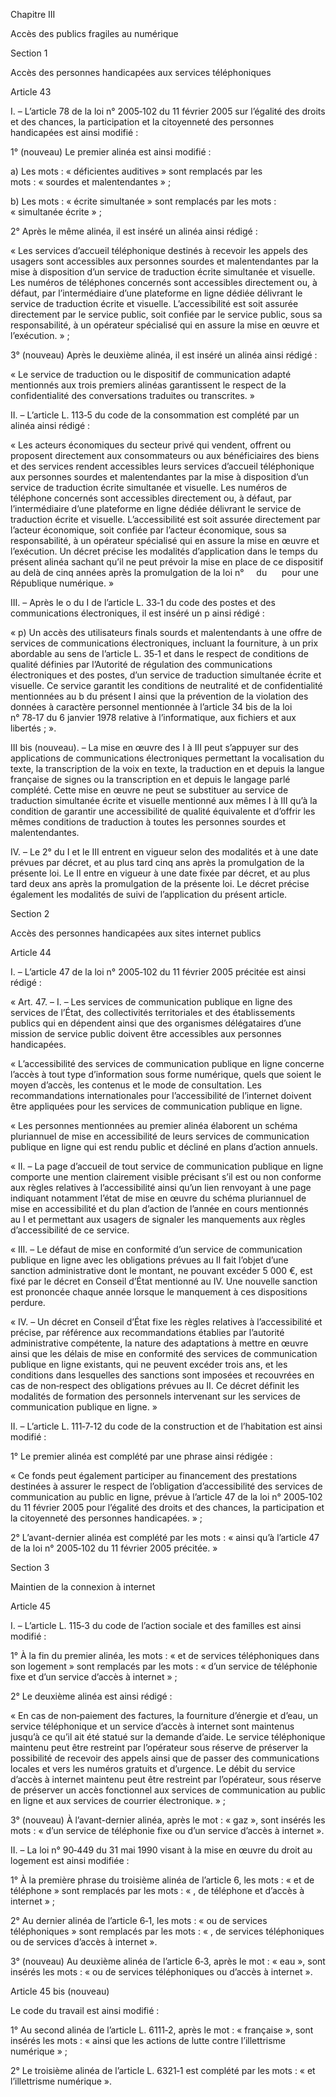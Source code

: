 Chapitre III

Accès des publics fragiles au numérique

Section 1

Accès des personnes handicapées aux services téléphoniques

Article 43

I. – L’article 78 de la loi n° 2005‑102 du 11 février 2005 sur l’égalité des droits et des chances, la participation et la citoyenneté des personnes handicapées est ainsi modifié :

1° (nouveau) Le premier alinéa est ainsi modifié :

a) Les mots : « déficientes auditives » sont remplacés par les mots : « sourdes et malentendantes » ;

b) Les mots : « écrite simultanée » sont remplacés par les mots : « simultanée écrite » ;

2° Après le même alinéa, il est inséré un alinéa ainsi rédigé :

« Les services d’accueil téléphonique destinés à recevoir les appels des usagers sont accessibles aux personnes sourdes et malentendantes par la mise à disposition d’un service de traduction écrite simultanée et visuelle. Les numéros de téléphones concernés sont accessibles directement ou, à défaut, par l’intermédiaire d’une plateforme en ligne dédiée délivrant le service de traduction écrite et visuelle. L’accessibilité est soit assurée directement par le service public, soit confiée par le service public, sous sa responsabilité, à un opérateur spécialisé qui en assure la mise en œuvre et l’exécution. » ;

3° (nouveau) Après le deuxième alinéa, il est inséré un alinéa ainsi rédigé :

« Le service de traduction ou le dispositif de communication adapté mentionnés aux trois premiers alinéas garantissent le respect de la confidentialité des conversations traduites ou transcrites. »

II. – L’article L. 113‑5 du code de la consommation est complété par un alinéa ainsi rédigé :

« Les acteurs économiques du secteur privé qui vendent, offrent ou proposent directement aux consommateurs ou aux bénéficiaires des biens et des services rendent accessibles leurs services d’accueil téléphonique aux personnes sourdes et malentendantes par la mise à disposition d’un service de traduction écrite simultanée et visuelle. Les numéros de téléphone concernés sont accessibles directement ou, à défaut, par l’intermédiaire d’une plateforme en ligne dédiée délivrant le service de traduction écrite et visuelle. L’accessibilité est soit assurée directement par l’acteur économique, soit confiée par l’acteur économique, sous sa responsabilité, à un opérateur spécialisé qui en assure la mise en œuvre et l’exécution. Un décret précise les modalités d’application dans le temps du présent alinéa sachant qu’il ne peut prévoir la mise en place de ce dispositif au delà de cinq années après la promulgation de la loi n°     du      pour une République numérique. »

III. – Après le o du I de l’article L. 33‑1 du code des postes et des communications électroniques, il est inséré un p ainsi rédigé :

« p) Un accès des utilisateurs finals sourds et malentendants à une offre de services de communications électroniques, incluant la fourniture, à un prix abordable au sens de l’article L. 35‑1 et dans le respect de conditions de qualité définies par l’Autorité de régulation des communications électroniques et des postes, d’un service de traduction simultanée écrite et visuelle. Ce service garantit les conditions de neutralité et de confidentialité mentionnées au b du présent I ainsi que la prévention de la violation des données à caractère personnel mentionnée à l’article 34 bis de la loi n° 78‑17 du 6 janvier 1978 relative à l’informatique, aux fichiers et aux libertés ; ».

III bis (nouveau). – La mise en œuvre des I à III peut s’appuyer sur des applications de communications électroniques permettant la vocalisation du texte, la transcription de la voix en texte, la traduction en et depuis la langue française de signes ou la transcription en et depuis le langage parlé complété. Cette mise en œuvre ne peut se substituer au service de traduction simultanée écrite et visuelle mentionné aux mêmes I à III qu’à la condition de garantir une accessibilité de qualité équivalente et d’offrir les mêmes conditions de traduction à toutes les personnes sourdes et malentendantes.

IV. – Le 2° du I et le III entrent en vigueur selon des modalités et à une date prévues par décret, et au plus tard cinq ans après la promulgation de la présente loi. Le II entre en vigueur à une date fixée par décret, et au plus tard deux ans après la promulgation de la présente loi. Le décret précise également les modalités de suivi de l’application du présent article.

Section 2

Accès des personnes handicapées aux sites internet publics

Article 44

I. – L’article 47 de la loi n° 2005‑102 du 11 février 2005 précitée est ainsi rédigé :

« Art. 47. – I. – Les services de communication publique en ligne des services de l’État, des collectivités territoriales et des établissements publics qui en dépendent ainsi que des organismes délégataires d’une mission de service public doivent être accessibles aux personnes handicapées.

« L’accessibilité des services de communication publique en ligne concerne l’accès à tout type d’information sous forme numérique, quels que soient le moyen d’accès, les contenus et le mode de consultation. Les recommandations internationales pour l’accessibilité de l’internet doivent être appliquées pour les services de communication publique en ligne.

« Les personnes mentionnées au premier alinéa élaborent un schéma pluriannuel de mise en accessibilité de leurs services de communication publique en ligne qui est rendu public et décliné en plans d’action annuels.

« II. – La page d’accueil de tout service de communication publique en ligne comporte une mention clairement visible précisant s’il est ou non conforme aux règles relatives à l’accessibilité ainsi qu’un lien renvoyant à une page indiquant notamment l’état de mise en œuvre du schéma pluriannuel de mise en accessibilité et du plan d’action de l’année en cours mentionnés au I et permettant aux usagers de signaler les manquements aux règles d’accessibilité de ce service.

« III. – Le défaut de mise en conformité d’un service de communication publique en ligne avec les obligations prévues au II fait l’objet d’une sanction administrative dont le montant, ne pouvant excéder 5 000 €, est fixé par le décret en Conseil d’État mentionné au IV. Une nouvelle sanction est prononcée chaque année lorsque le manquement à ces dispositions perdure.

« IV. – Un décret en Conseil d’État fixe les règles relatives à l’accessibilité et précise, par référence aux recommandations établies par l’autorité administrative compétente, la nature des adaptations à mettre en œuvre ainsi que les délais de mise en conformité des services de communication publique en ligne existants, qui ne peuvent excéder trois ans, et les conditions dans lesquelles des sanctions sont imposées et recouvrées en cas de non‑respect des obligations prévues au II. Ce décret définit les modalités de formation des personnels intervenant sur les services de communication publique en ligne. »

II. – L’article L. 111‑7‑12 du code de la construction et de l’habitation est ainsi modifié :

1° Le premier alinéa est complété par une phrase ainsi rédigée :

« Ce fonds peut également participer au financement des prestations destinées à assurer le respect de l’obligation d’accessibilité des services de communication au public en ligne, prévue à l’article 47 de la loi n° 2005‑102 du 11 février 2005 pour l’égalité des droits et des chances, la participation et la citoyenneté des personnes handicapées. » ;

2° L’avant-dernier alinéa est complété par les mots : « ainsi qu’à l’article 47 de la loi n° 2005‑102 du 11 février 2005 précitée. »

Section 3

Maintien de la connexion à internet

Article 45

I. – L’article L. 115‑3 du code de l’action sociale et des familles est ainsi modifié :

1° À la fin du premier alinéa, les mots : « et de services téléphoniques dans son logement » sont remplacés par les mots : « d’un service de téléphonie fixe et d’un service d’accès à internet » ;

2° Le deuxième alinéa est ainsi rédigé :

« En cas de non‑paiement des factures, la fourniture d’énergie et d’eau, un service téléphonique et un service d’accès à internet sont maintenus jusqu’à ce qu’il ait été statué sur la demande d’aide. Le service téléphonique maintenu peut être restreint par l’opérateur sous réserve de préserver la possibilité de recevoir des appels ainsi que de passer des communications locales et vers les numéros gratuits et d’urgence. Le débit du service d’accès à internet maintenu peut être restreint par l’opérateur, sous réserve de préserver un accès fonctionnel aux services de communication au public en ligne et aux services de courrier électronique. » ;

3° (nouveau) À l’avant-dernier alinéa, après le mot : « gaz », sont insérés les mots : « d’un service de téléphonie fixe ou d’un service d’accès à internet ».

II. – La loi n° 90‑449 du 31 mai 1990 visant à la mise en œuvre du droit au logement est ainsi modifiée :

1° À la première phrase du troisième alinéa de l’article 6, les mots : « et de téléphone » sont remplacés par les mots : « , de téléphone et d’accès à internet » ;

2° Au dernier alinéa de l’article 6‑1, les mots : « ou de services téléphoniques » sont remplacés par les mots : « , de services téléphoniques ou de services d’accès à internet ».

3° (nouveau) Au deuxième alinéa de l’article 6‑3, après le mot : « eau », sont insérés les mots : « ou de services téléphoniques ou d’accès à internet ».

Article 45 bis (nouveau)

Le code du travail est ainsi modifié :

1° Au second alinéa de l’article L. 6111‑2, après le mot : « française », sont insérés les mots : « ainsi que les actions de lutte contre l’illettrisme numérique » ;

2° Le troisième alinéa de l’article L. 6321‑1 est complété par les mots : « et l’illettrisme numérique ».

